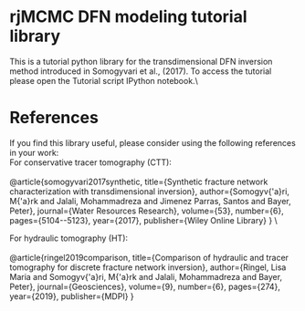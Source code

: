 # rjMCMC DFN modeling tutorial library

This is a tutorial python library for the transdimensional DFN inversion method introduced in Somogyvari et al., (2017). 
To access the tutorial please open the Tutorial script IPython notebook.\


# References
If you find this library useful, please consider using the following references in your work:\
For conservative tracer tomography (CTT):\
\
@article{somogyvari2017synthetic,
  title={Synthetic fracture network characterization with transdimensional inversion},
  author={Somogyv{\'a}ri, M{\'a}rk and Jalali, Mohammadreza and Jimenez Parras, Santos and Bayer, Peter},
  journal={Water Resources Research},
  volume={53},
  number={6},
  pages={5104--5123},
  year={2017},
  publisher={Wiley Online Library}
}
\

For hydraulic tomography (HT):\
\
@article{ringel2019comparison,
  title={Comparison of hydraulic and tracer tomography for discrete fracture network inversion},
  author={Ringel, Lisa Maria and Somogyv{\'a}ri, M{\'a}rk and Jalali, Mohammadreza and Bayer, Peter},
  journal={Geosciences},
  volume={9},
  number={6},
  pages={274},
  year={2019},
  publisher={MDPI}
}